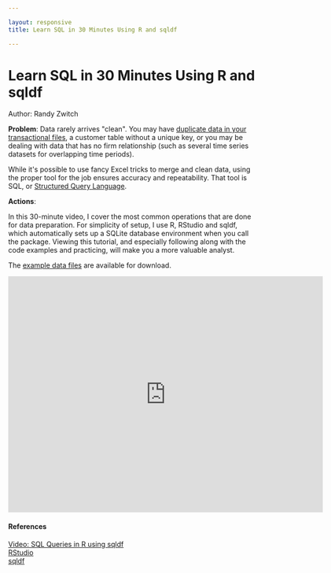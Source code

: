 ```yaml
---

layout: responsive
title: Learn SQL in 30 Minutes Using R and sqldf

---
```

# Learn SQL in 30 Minutes Using R and sqldf
Author: Randy Zwitch

__Problem__: Data rarely arrives "clean". You may have [duplicate data in your transactional files](http://analyticsplaybook.org/api/python_identify_duplicate_data.html), a customer table without a unique key, or you may be dealing with data that has no firm relationship (such as several time series datasets for overlapping time periods).

While it's possible to use fancy Excel tricks to merge and clean data, using the proper tool for the job ensures accuracy and repeatability. That tool is SQL, or [Structured Query Language](https://en.wikipedia.org/wiki/SQL).

__Actions__:

In this 30-minute video, I cover the most common operations that are done for data preparation. For simplicity of setup, I use R, RStudio and sqldf, which automatically sets up a SQLite database environment when you call the package. Viewing this tutorial, and especially following along with the code examples and practicing, will make you a more valuable analyst.

The [example data files](http://randyzwitch.com/wp-content/uploads/2013/11/r-sql-demo-files.zip) are available for download.

<iframe width="640" height="480" src="https://www.youtube.com/embed/s2oTUsAJfjI" frameborder="0" allowfullscreen>
</iframe>

#### References
[Video: SQL Queries in R using sqldf](http://randyzwitch.com/sqldf-package-r/)<br>
[RStudio](https://www.rstudio.com/)<br>
[sqldf](https://github.com/ggrothendieck/sqldf)<br>
